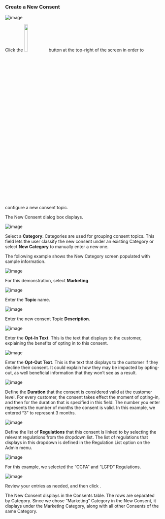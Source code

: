 ### Create a New Consent


![image](/articles/demo_project/DPM_Demo_Project/images/08_21_Consent_AdminConsent_Main.jpg)

Click the <img src="/articles/demo_project/DPM_Demo_Project/images/08_ICON_NewRegulation.png" width="15%" height="15%"> button at the top-right of the screen in order to configure a new consent topic. 

The New Consent dialog box displays.

![image](/articles/demo_project/DPM_Demo_Project/images/08_3_Consent_AdminConsent_Add.jpg)     

Select a **Category**. Categories are used for grouping consent topics. This field lets the user classify the new consent under an existing Category or select **New Category** to manually enter a new one.

The following example shows the New Category screen populated with sample information.

![image](/articles/demo_project/DPM_Demo_Project/images/08_18_Consent_AdminConsent_Add_All.jpg)    

For this demonstration, select **Marketing**.

![image](/articles/demo_project/DPM_Demo_Project/images/08_4_Consent_AdminConsent_Add1.jpg)    

Enter the **Topic** name. 

![image](/articles/demo_project/DPM_Demo_Project/images/08_10_Consent_AdminConsent_Add2.jpg)    

Enter the new consent Topic **Description**.

![image](/articles/demo_project/DPM_Demo_Project/images/08_11_Consent_AdminConsent_Add3.jpg)    

Enter the **Opt-In Text**. This is the text that displays to the customer, explaining the benefits of opting in to this consent.

![image](/articles/demo_project/DPM_Demo_Project/images/08_12_Consent_AdminConsent_Add4.jpg)     

Enter the **Opt-Out Text**. This is the text that displays to the customer if they decline their consent. It could explain how they may be impacted by opting-out, as well beneficial information that they won’t see as a result. 

![image](/articles/demo_project/DPM_Demo_Project/images/08_13_Consent_AdminConsent_Add5.jpg)     

Define the **Duration** that the consent is considered valid at the customer level. For every customer, the consent takes effect the moment of opting-in, and then for the duration that is specified in this field. The number you enter represents the number of months the consent is valid. In this example, we entered “3” to represent 3 months.

![image](/articles/demo_project/DPM_Demo_Project/images/08_14_Consent_AdminConsent_Add6.jpg) 

Define the list of **Regulations** that this consent is linked to by selecting the relevant regulations from the dropdown list. The list of regulations that displays in this dropdown is defined in the Regulation List option on the Admin menu. 

![image](/articles/demo_project/DPM_Demo_Project/images/08_15_Consent_AdminConsent_Add7.jpg)    

For this example, we selected the “CCPA” and “LGPD” Regulations.

![image](/articles/demo_project/DPM_Demo_Project/images/08_18_Consent_AdminConsent_Add_All.jpg)    

Review your entries as needed, and then click   .

The New Consent displays in the Consents table. The rows are separated by Category. Since we chose “Marketing” Category in the New Consent, it displays under the Marketing Category, along with all other Consents of the same Category.

​     
